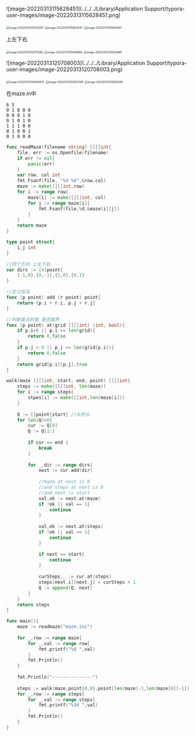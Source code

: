 ![image-20220313115628451](../../../Library/Application Support/typora-user-images/image-20220313115628451.png)



<img src="../../../Library/Application Support/typora-user-images/image-20220313115742057.png" alt="image-20220313115742057" style="zoom:50%;" />

<img src="../../../Library/Application Support/typora-user-images/image-20220313115804297.png" alt="image-20220313115804297" style="zoom:50%;" />

<img src="../../../Library/Application Support/typora-user-images/image-20220313115904947.png" alt="image-20220313115904947" style="zoom:50%;" />

上左下右

 <img src="../../../Library/Application Support/typora-user-images/image-20220313120111280.png" alt="image-20220313120111280" style="zoom:50%;" />

<img src="../../../Library/Application Support/typora-user-images/image-20220313120416684.png" alt="image-20220313120416684" style="zoom:50%;" />

<img src="../../../Library/Application Support/typora-user-images/image-20220313120520685.png" alt="image-20220313120520685" style="zoom:50%;" />

![image-20220313120708003](../../../Library/Application Support/typora-user-images/image-20220313120708003.png)

<img src="../../../Library/Application Support/typora-user-images/image-20220313120640613.png" alt="image-20220313120640613" style="zoom:50%;" />

<img src="../../../Library/Application Support/typora-user-images/image-20220313120813748.png" alt="image-20220313120813748" style="zoom:50%;" />

<img src="../../../Library/Application Support/typora-user-images/image-20220313120854265.png" alt="image-20220313120854265" style="zoom:50%;" />

在maze.in中

```text
6 5
0 1 0 0 0
0 0 0 1 0
0 1 0 1 0
1 1 1 0 0
0 1 0 0 1
0 1 0 0 0 
```

```go
func readMaze(filename string) [][]int{
    file, err := os.Openfile(filename)
    if err != nil{
        panic(err)
    }
    var row, col int
    fmt.Fsanf(file, "%d %d",&row,col)
    maze := make([][]int,row)
    for i := range row{
        maze[i] := make([][]int, col)
        for j := range maze[i]{
            fmt.Fsanf(file,%d,&maze[i][j])
        }
    }
    return maze
}

type point struct{
    i,j int
}

//四个方向 上左下右
var dirs := [4]point{
    {-1,0},{0,-1},{1,0},{0,1}
}

//定义加法
func (p point) add (r point) point{
    return {p.i + r.i, p.j + r.j}
}

//判断某点的值 是否越界
func (p point) at(grid [][]int) (int, bool){
    if p.i<0 || p.i >= len(grid){
        return 0,false
    }
    if p.j < 0 || p.j >= len(grid[p.i]){
        return 0,false
    }
    return grid[p.i][p.j],true
}

walk(maze [][]int, start, end, point) [][]int{
    steps := make([][]int, len(maze))
    for i := range steps{
        stpes[i] := make([]int,len(maze[i]))
    }
    
    Q := []point{start} //队列头
    for len(Q)>0{
        cur := Q[0]
        Q := Q[1:]
        
        if cur == end {
            break
        }
        
        for _,dir := range dirs{
            next := cur.add(dir)
            
            //maze at next is 0
            //and steps at next is 0
            //and next != start
            val,ok := next.at(maze)
            if !ok || val == 1{
                continue
            }
            
            val,ok := next.at(steps)
            if !ok || val == 1{
                continue
            }

            if next == start{
                continue
            }
            
            curSteps,_ := cur.at(steps)
            steps[next.i][next.j] = curSteps + 1
            Q := append(Q, next)
        }
    }
    return steps
}

func main(){
    maze := readmaze("maze.ini")
    
    for _,row := range maze{
        for _,val := range row{
            fmt.printf("%d ",val)
        }
        fmt.Println()
    }
    
    fmt.Println("---------------")
    
    steps := walk(maze,point{0,0},point{len(maze)-1,len(maze[0])-1})
    for _,row := range steps{
        for _,val := range steps{
            fmt.printf("%3d ",val)
        }
        fmt.Println()
    }
}
```

